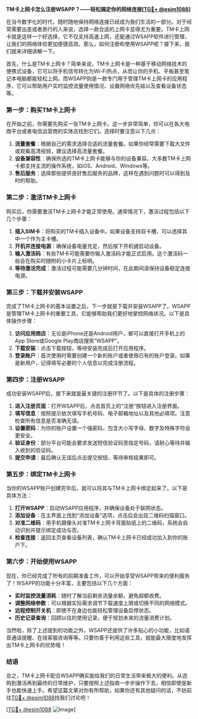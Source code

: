 **TM卡上网卡怎么注册WSAPP？——轻松搞定你的网络连接[[TG💪+ @esim1088](https://t.me/s/esim1088)]**

在当今数字化的时代，随时随地保持网络连接已经成为我们生活的一部分。对于经常需要出差或者旅行的人来说，选择一款合适的上网卡显得尤为重要。TM卡上网卡就是这样一个好选择，它不仅支持高速上网，还能通过WSAPP软件进行管理，让我们的网络体验更加便捷高效。那么，如何注册和使用WSAPP呢？接下来，我们就来详细讲解一下。

首先，什么是TM卡上网卡？简单来说，TM卡上网卡是一种基于移动网络技术的便携式设备，它可以将手机信号转化为Wi-Fi热点，从而让你的手机、平板甚至笔记本电脑都能轻松上网。而WSAPP则是一款专门用于管理TM卡上网卡的应用程序，它可以帮助用户实时监控流量使用情况、设置网络优先级以及查看设备状态等。

### **第一步：购买TM卡上网卡**
在开始之前，你需要先购买一张TM卡上网卡。这一步非常简单，你可以在各大电商平台或者电信运营商的实体店找到它们。选择时要注意以下几点：
1. **流量套餐**：根据自己的需求选择合适的流量套餐。如果你经常需要下载大文件或观看高清视频，建议选择高流量套餐。
2. **设备兼容性**：确保所选的TM卡上网卡能够与你的设备兼容。大多数TM卡上网卡都支持主流的操作系统，如iOS、Android、Windows等。
3. **售后服务**：选择那些提供良好售后服务的品牌，这样在遇到问题时可以得到及时的帮助。

### **第二步：激活TM卡上网卡**
购买后，你需要激活TM卡上网卡才能正常使用。通常情况下，激活过程包括以下几个步骤：
1. **插入SIM卡**：将购买的TM卡插入设备中。如果设备支持双卡槽，可以选择其中一个作为主卡槽。
2. **开机并连接电源**：确保设备电量充足，然后按下开机键启动设备。
3. **输入激活码**：有些TM卡可能需要你输入激活码才能正式启用。这个激活码一般会在购买时随附的小卡片上标明。
4. **等待激活完成**：激活过程可能需要几分钟时间，在此期间请保持设备稳定连接电源。

### **第三步：下载并安装WSAPP**
完成了TM卡上网卡的基本设置之后，下一步就是下载并安装WSAPP了。WSAPP是管理TM卡上网卡的重要工具，它能够帮助我们更好地掌控网络状况。以下是具体操作步骤：
1. **访问应用商店**：无论是iPhone还是Android用户，都可以直接打开手机上的App Store或Google Play商店搜索“WSAPP”。
2. **下载安装**：点击下载按钮，等待安装完成后打开应用程序。
3. **登录账户**：首次使用时需要创建一个新的账户或者使用已有的账户登录。如果是新用户，记得填写必要的个人信息以完成注册流程。

### **第四步：注册WSAPP**
成功安装WSAPP后，接下来就是最关键的注册环节了。以下是具体的注册步骤：
1. **进入注册页面**：打开WSAPP后，点击首页上的“注册”按钮进入注册界面。
2. **填写信息**：按照提示依次填写手机号码、电子邮箱地址以及其他必填项。注意检查所有信息是否准确无误。
3. **设置密码**：为你的账户设置一个强密码，包含大小写字母、数字及特殊字符会更安全。
4. **验证身份**：部分平台可能会要求发送短信验证码至指定号码，请耐心等待并输入收到的验证码。
5. **提交申请**：最后确认无误后点击提交按钮，等待审核结果即可。

### **第五步：绑定TM卡上网卡**
当你的WSAPP账户创建完毕后，就可以将其与TM卡上网卡绑定起来了。以下是具体方法：
1. **打开WSAPP**：启动WSAPP应用程序，并确保设备处于联网状态。
2. **添加设备**：在主界面上找到“添加设备”选项，点击后会出现二维码扫描窗口。
3. **对准二维码**：用手机摄像头对准TM卡上网卡背面贴纸上的二维码，系统会自动识别并提示绑定成功与否。
4. **检查连接**：返回主页查看设备列表，确认TM卡上网卡已经成功加入到你的账户下。

### **第六步：开始使用WSAPP**
现在，你已经完成了所有的前期准备工作，可以开始享受WSAPP带来的便利服务了！WSAPP的功能十分丰富，主要包括以下几个方面：
- **实时监控流量消耗**：随时了解当前剩余流量余额，避免超额收费。
- **调整网络参数**：可以根据实际需求调节下载速度上限或切换不同的网络模式。
- **远程控制开关机**：即使不在身边也能轻松管理设备启停状态。
- **历史记录查询**：回顾以往的使用记录，便于规划未来的流量消费计划。

当然啦，除了上述提到的功能之外，WSAPP还提供了许多贴心的小功能，比如语音通话提醒、在线客服咨询等等。只要你善于利用这些工具，就能最大限度地发挥出TM卡上网卡的优势哦！

### **结语**
总之，TM卡上网卡配合WSAPP确实能给我们的日常生活带来极大的便利。从选购到激活再到最终的日常维护，只要按照上述指南一步步操作下去，相信即使是新手也能快速上手。希望这篇文章对你有所帮助，如果你还有其他疑问的话，不妨前往[TG💪+ @esim1088](https://t.me/s/esim1088)找我们讨论吧！

[[TG💪+ @esim1088](https://t.me/s/esim1088) ![Image](https://i.postimg.cc/4NQfJmqS/Snipaste-2025-05-13-00-14-12.png)]